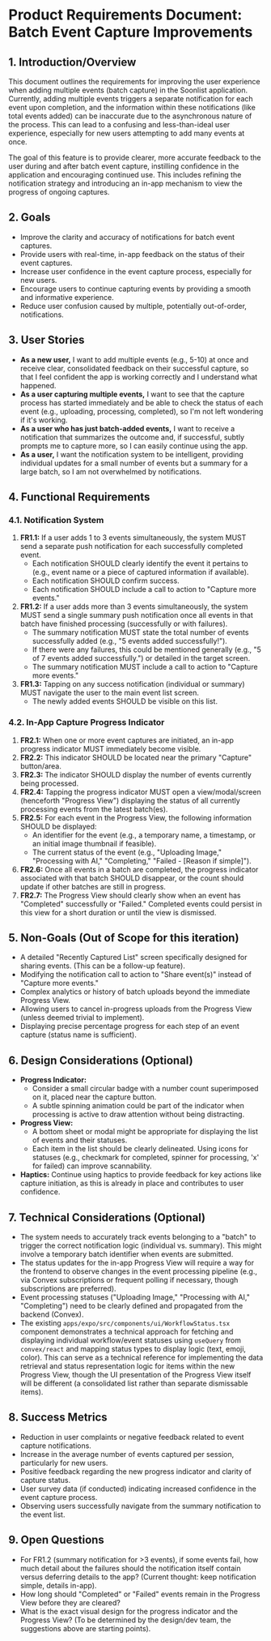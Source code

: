 # Product Requirements Document: Batch Event Capture Improvements

## 1. Introduction/Overview

This document outlines the requirements for improving the user experience when adding multiple events (batch capture) in the Soonlist application. Currently, adding multiple events triggers a separate notification for each event upon completion, and the information within these notifications (like total events added) can be inaccurate due to the asynchronous nature of the process. This can lead to a confusing and less-than-ideal user experience, especially for new users attempting to add many events at once.

The goal of this feature is to provide clearer, more accurate feedback to the user during and after batch event capture, instilling confidence in the application and encouraging continued use. This includes refining the notification strategy and introducing an in-app mechanism to view the progress of ongoing captures.

## 2. Goals

- Improve the clarity and accuracy of notifications for batch event captures.
- Provide users with real-time, in-app feedback on the status of their event captures.
- Increase user confidence in the event capture process, especially for new users.
- Encourage users to continue capturing events by providing a smooth and informative experience.
- Reduce user confusion caused by multiple, potentially out-of-order, notifications.

## 3. User Stories

- **As a new user,** I want to add multiple events (e.g., 5-10) at once and receive clear, consolidated feedback on their successful capture, so that I feel confident the app is working correctly and I understand what happened.
- **As a user capturing multiple events,** I want to see that the capture process has started immediately and be able to check the status of each event (e.g., uploading, processing, completed), so I'm not left wondering if it's working.
- **As a user who has just batch-added events,** I want to receive a notification that summarizes the outcome and, if successful, subtly prompts me to capture more, so I can easily continue using the app.
- **As a user,** I want the notification system to be intelligent, providing individual updates for a small number of events but a summary for a large batch, so I am not overwhelmed by notifications.

## 4. Functional Requirements

### 4.1. Notification System

1.  **FR1.1:** If a user adds 1 to 3 events simultaneously, the system MUST send a separate push notification for each successfully completed event.
    - Each notification SHOULD clearly identify the event it pertains to (e.g., event name or a piece of captured information if available).
    - Each notification SHOULD confirm success.
    - Each notification SHOULD include a call to action to "Capture more events."
2.  **FR1.2:** If a user adds more than 3 events simultaneously, the system MUST send a single summary push notification once all events in that batch have finished processing (successfully or with failures).
    - The summary notification MUST state the total number of events successfully added (e.g., "5 events added successfully!").
    - If there were any failures, this could be mentioned generally (e.g., "5 of 7 events added successfully.") or detailed in the target screen.
    - The summary notification MUST include a call to action to "Capture more events."
3.  **FR1.3:** Tapping on any success notification (individual or summary) MUST navigate the user to the main event list screen.
    - The newly added events SHOULD be visible on this list.

### 4.2. In-App Capture Progress Indicator

1.  **FR2.1:** When one or more event captures are initiated, an in-app progress indicator MUST immediately become visible.
2.  **FR2.2:** This indicator SHOULD be located near the primary "Capture" button/area.
3.  **FR2.3:** The indicator SHOULD display the number of events currently being processed.
4.  **FR2.4:** Tapping the progress indicator MUST open a view/modal/screen (henceforth "Progress View") displaying the status of all currently processing events from the latest batch(es).
5.  **FR2.5:** For each event in the Progress View, the following information SHOULD be displayed:
    - An identifier for the event (e.g., a temporary name, a timestamp, or an initial image thumbnail if feasible).
    - The current status of the event (e.g., "Uploading Image," "Processing with AI," "Completing," "Failed - [Reason if simple]").
6.  **FR2.6:** Once all events in a batch are completed, the progress indicator associated with that batch SHOULD disappear, or the count should update if other batches are still in progress.
7.  **FR2.7:** The Progress View should clearly show when an event has "Completed" successfully or "Failed." Completed events could persist in this view for a short duration or until the view is dismissed.

## 5. Non-Goals (Out of Scope for this iteration)

- A detailed "Recently Captured List" screen specifically designed for sharing events. (This can be a follow-up feature).
- Modifying the notification call to action to "Share event(s)" instead of "Capture more events."
- Complex analytics or history of batch uploads beyond the immediate Progress View.
- Allowing users to cancel in-progress uploads from the Progress View (unless deemed trivial to implement).
- Displaying precise percentage progress for each step of an event capture (status name is sufficient).

## 6. Design Considerations (Optional)

- **Progress Indicator:**
  - Consider a small circular badge with a number count superimposed on it, placed near the capture button.
  - A subtle spinning animation could be part of the indicator when processing is active to draw attention without being distracting.
- **Progress View:**
  - A bottom sheet or modal might be appropriate for displaying the list of events and their statuses.
  - Each item in the list should be clearly delineated. Using icons for statuses (e.g., checkmark for completed, spinner for processing, 'x' for failed) can improve scannability.
- **Haptics:** Continue using haptics to provide feedback for key actions like capture initiation, as this is already in place and contributes to user confidence.

## 7. Technical Considerations (Optional)

- The system needs to accurately track events belonging to a "batch" to trigger the correct notification logic (individual vs. summary). This might involve a temporary batch identifier when events are submitted.
- The status updates for the in-app Progress View will require a way for the frontend to observe changes in the event processing pipeline (e.g., via Convex subscriptions or frequent polling if necessary, though subscriptions are preferred).
- Event processing statuses ("Uploading Image," "Processing with AI," "Completing") need to be clearly defined and propagated from the backend (Convex).
- The existing `apps/expo/src/components/ui/WorkflowStatus.tsx` component demonstrates a technical approach for fetching and displaying individual workflow/event statuses using `useQuery` from `convex/react` and mapping status types to display logic (text, emoji, color). This can serve as a technical reference for implementing the data retrieval and status representation logic for items within the new Progress View, though the UI presentation of the Progress View itself will be different (a consolidated list rather than separate dismissable items).

## 8. Success Metrics

- Reduction in user complaints or negative feedback related to event capture notifications.
- Increase in the average number of events captured per session, particularly for new users.
- Positive feedback regarding the new progress indicator and clarity of capture status.
- User survey data (if conducted) indicating increased confidence in the event capture process.
- Observing users successfully navigate from the summary notification to the event list.

## 9. Open Questions

- For FR1.2 (summary notification for >3 events), if some events fail, how much detail about the failures should the notification itself contain versus deferring details to the app? (Current thought: keep notification simple, details in-app).
- How long should "Completed" or "Failed" events remain in the Progress View before they are cleared?
- What is the exact visual design for the progress indicator and the Progress View? (To be determined by the design/dev team, the suggestions above are starting points).
